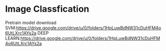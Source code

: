 # Image Classfication
Pretrain model download
SVM:https://drive.google.com/drive/u/0/folders/1HpLuwBdNW31cDuHFM4o6UtLXrc1AYs2a
DEEP LEARN:https://drive.google.com/drive/u/0/folders/1HpLuwBdNW31cDuHFM4o6UtLXrc1AYs2a
